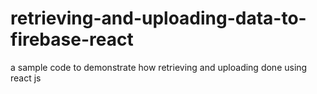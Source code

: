 # retrieving-and-uploading-data-to-firebase-react
a sample code to demonstrate how retrieving and uploading done using react js 
